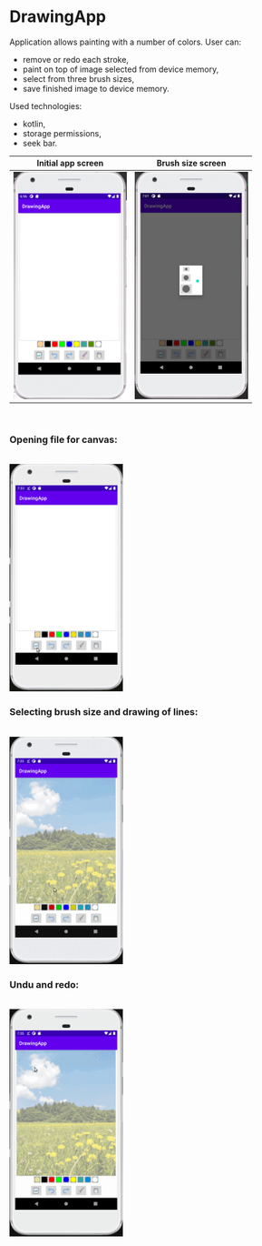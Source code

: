 # DrawingApp

Application allows painting with a number of colors. 
User can:
- remove or redo each stroke,
- paint on top of image selected from device memory,
- select from three brush sizes,
- save finished image to device memory.

Used technologies:
- kotlin,
- storage permissions,
- seek bar.

Initial app screen           |  Brush size screen
:-------------------------:|:-------------------------:
<img src="DrawingAppInitialScreen.png" width="200" height="400">  |  <img src="DrawingAppSelectBrushSize.png" width="200" height="400"> 
</br>
<h3>Opening file for canvas:</h3>
</br>
<img src="DrawingAppSelectImage.gif" width="200" height="400">
</br>
<h3>Selecting brush size and drawing of lines:</h3></br>
<img src="DrawingAppBrushSizeDraw.gif" width="200" height="400">
</br>
<h3>Undu and redo:</h3></br>
<img src="DrawingAppRedoUndo.gif" width="200" height="400">
</br>
